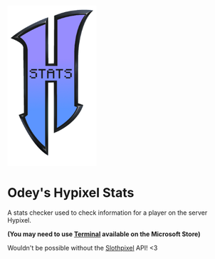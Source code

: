<img height=360 width=200  src=logo.png>

# Odey's Hypixel Stats

A stats checker used to check information for a player on the server Hypixel.

**(You may need to use <a href="https://apps.microsoft.com/store/detail/windows-terminal/9N0DX20HK701?hl=en-gb&gl=gb">Terminal</a> available on the Microsoft Store)**

Wouldn't be possible without the <a href="https://docs.slothpixel.me/">Slothpixel</a> API! <3


